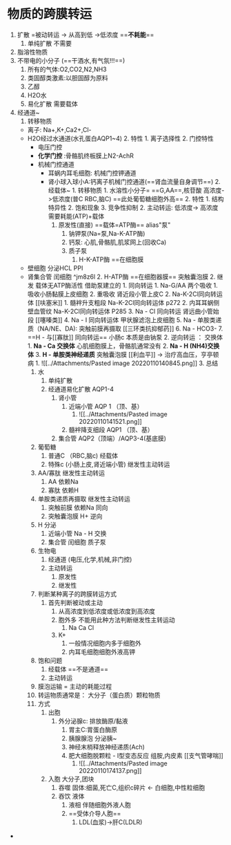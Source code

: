 # 物质的跨膜转运
1. 扩散 =被动转运 -> 从高到低 ->低浓度 ==**不耗能**==
	1. 单纯扩散 不需要
1. 脂溶性物质
2. 不带电的小分子 (==干酒水,有气氛!!!==)
	1. 所有的气体:O2,CO2,N2,NH3
	2. 类固醇类激素:以胆固醇为原料
	3. 乙醇
	4. H2O水
	2. 易化扩散 需要载体
1. 经通道~
	1. 转移物质
	- 离子: Na+,K+,Ca2+,Cl-
	- H2O经过水通道(水孔蛋白AQP1~4)
	  			2. 特性
	  				1. 离子选择性
	  				2. 门控特性
		- 电压门控
		- **化学门控** :骨骼肌终板膜上N2-AchR
		- 机械门控通道
			- 耳蜗内耳毛细胞: 机械门控钾通道
			- 肾小球入球小A:钙离子机械门控通道(==肾血流量自身调节==)
			  		2. 经载体~
			  			1. 转移物质
			  				1. 水溶性小分子=  ==G,AA==,核苷酸 高浓度->低浓度(普C RBC,脑C) ==此处葡萄糖细胞外高==
			  			2. 特性
			  				1. 结构特异性
			  				2. 饱和现象
			  				3. 竞争性抑制
			  2. 主动转运: 低浓度-> 高浓度 需要耗能(ATP)+载体
			  	1. 原发性(直接) ==载体=ATP酶==  alias"泵"
			  		1. 钠钾泵(Na=泵,Na-K-ATP酶)
			  		2. 钙泵: 心肌,骨骼肌,肌浆网上(回收Ca)
			  		3. 质子泵
			  			1. H-K-ATP酶 ==在细胞膜
	- 壁细胞 分泌HCL PPI
	- 肾集合管 闰细胞 ^jm8z6l
	  			2. H-ATP酶 ==在细胞器膜== 突触囊泡膜
	  	2. 继发 载体无ATP酶活性 借助泵建立的
	  		1. 同向转运 
	  			1. Na-G/AA 两个吸收
	  				1. 吸收小肠黏膜上皮细胞
	  				2. 重吸收 肾近段小管上皮C
	  			2. Na-K-2Cl同向转运体  [[呋塞米]]
	  				1. 髓袢升支粗段 Na-K-2Cl同向转运体 p272
	  				2. 内耳耳蜗侧壁血管纹 Na-K-2Cl同向转运体 P285
	  			3. Na - Cl 同向转运 肾远曲小管始段 [[噻嗪类]]
	  			4. Na - I 同向转运体 甲状腺滤泡上皮细胞 
	  			5. Na - 单胺类递质（NA/NE、DA): 突触前膜再摄取 [[三环类抗抑郁药]]
	  			6. Na - HCO3-
	  			7. ==H - 与[[寡肽]] 同向转运==  小肠c 本质是由钠泵
	  		2. 逆向转运 ： 交换体
	  			1. **Na - Ca 交换体** 心肌细胞膜上，骨骼肌通常没有
	  			2. **Na - H (NH4)交换体**
	  			3. **H - 单胺类神经递质** 突触囊泡膜 [[利血平]] -> 治疗高血压，亨亭顿病
	  				1. ![[../Attachments/Pasted image 20220110140845.png]]
	  3.  总结
	  	1. 水
	  		1. 单纯扩散
	  		2. 经通道易化扩散 AQP1-4
	  			1. 肾小管
	  				1. 近端小管 AQP 1 （顶、基）
	  					1. ![[../Attachments/Pasted image 20220110141521.png]]
	  				2. 髓袢降支细段 AQP1 （顶、基）
	  			2. 集合管 AQP2（顶端）/AQP3-4(基底膜)
	  	2. 葡萄糖
	  		1. 普通C （RBC,脑c) 经载体
	  		2. 特殊c (小肠上皮,肾近端小管) 继发性主动转运
	  	3. AA/寡肽 继发性主动转运
	  		1. AA 依赖Na
	  		2. 寡肽 依赖H
	  	4. 单胺类递质再摄取 继发性主动转运
	  		1. 突触前膜 依赖Na 同向
	  		2. 突触囊泡膜 H+ 逆向
	  	5. H 分泌
	  		1. 近端小管 Na - H 交换
	  		2. 集合管 闰细胞 质子泵
	  	6. 生物电
	  		1. 经通道 (电压,化学,机械,非门控)
	  		2. 主动转运
	  			1. 原发性
	  			2. 继发性
	  	7. 判断某种离子的跨膜转运方式
	  		1. 首先判断被动或主动
	  			1. 从高浓度到低浓度或低浓度到高浓度
	  			2. 胞外多 不能用此种方法判断继发性主转运动
	  				1. Na Ca Cl 
	  			3. K+
	  				1. 一般情况细胞内多于细胞外
	  				2. 内耳毛细胞细胞外液高钾
	  	8. 饱和问题
	  		1. 经载体 ==不是通道==
	  		2. 主动转运
	  4. 膜泡运输 = 主动的耗能过程
	  	1. 转运物质通常是： 大分子（蛋白质）颗粒物质
	  	2. 方式
	  		1. 出胞
	  			1. 外分泌腺c: 排放酶原/黏液
	  				1. 胃主C:胃蛋白酶原
	  				2. 胰腺腺泡 分泌胰~
	  				3. 神经末梢释放神经递质(Ach)
	  				4. 肥大细胞脱颗粒 - I型变态反应 组胺,内皮素 [[支气管哮喘]]
	  					1. ![[../Attachments/Pasted image 20220110174137.png]]
	  		2. 入胞 大分子,团块
	  			1. 吞噬   固体:细菌,死亡C,组织c碎片 <- 白细胞,中性粒细胞
	  			2. 吞饮   液体
	  				1. 液相 伴随细胞外液人胞
	  				2. ==受体介导人胞==
	  					1. LDL(血浆)->肝C(LDLR)
*